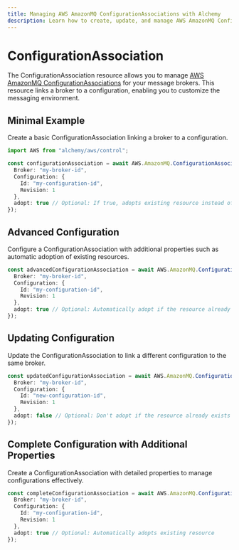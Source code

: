 ```yaml
---
title: Managing AWS AmazonMQ ConfigurationAssociations with Alchemy
description: Learn how to create, update, and manage AWS AmazonMQ ConfigurationAssociations using Alchemy Cloud Control.
---
```


# ConfigurationAssociation

The ConfigurationAssociation resource allows you to manage [AWS AmazonMQ ConfigurationAssociations](https://docs.aws.amazon.com/amazonmq/latest/userguide/) for your message brokers. This resource links a broker to a configuration, enabling you to customize the messaging environment.

## Minimal Example

Create a basic ConfigurationAssociation linking a broker to a configuration.

```ts
import AWS from "alchemy/aws/control";

const configurationAssociation = await AWS.AmazonMQ.ConfigurationAssociation("exampleConfigurationAssociation", {
  Broker: "my-broker-id",
  Configuration: {
    Id: "my-configuration-id",
    Revision: 1
  },
  adopt: true // Optional: If true, adopts existing resource instead of failing when resource already exists
});
```

## Advanced Configuration

Configure a ConfigurationAssociation with additional properties such as automatic adoption of existing resources.

```ts
const advancedConfigurationAssociation = await AWS.AmazonMQ.ConfigurationAssociation("advancedConfigurationAssociation", {
  Broker: "my-broker-id",
  Configuration: {
    Id: "my-configuration-id",
    Revision: 1
  },
  adopt: true // Optional: Automatically adopt if the resource already exists
});
```

## Updating Configuration

Update the ConfigurationAssociation to link a different configuration to the same broker.

```ts
const updatedConfigurationAssociation = await AWS.AmazonMQ.ConfigurationAssociation("updatedConfigurationAssociation", {
  Broker: "my-broker-id",
  Configuration: {
    Id: "new-configuration-id",
    Revision: 1
  },
  adopt: false // Optional: Don't adopt if the resource already exists
});
```

## Complete Configuration with Additional Properties

Create a ConfigurationAssociation with detailed properties to manage configurations effectively.

```ts
const completeConfigurationAssociation = await AWS.AmazonMQ.ConfigurationAssociation("completeConfigurationAssociation", {
  Broker: "my-broker-id",
  Configuration: {
    Id: "my-configuration-id",
    Revision: 1
  },
  adopt: true // Optional: Automatically adopts existing resource
});
```